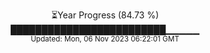 <p align="center">
⏳Year Progress (84.73 %) <br>
█████████████████████████▁▁▁▁▁ <br>
<sub>Updated: Mon, 06 Nov 2023 06:22:01 GMT</sub>
</p>

